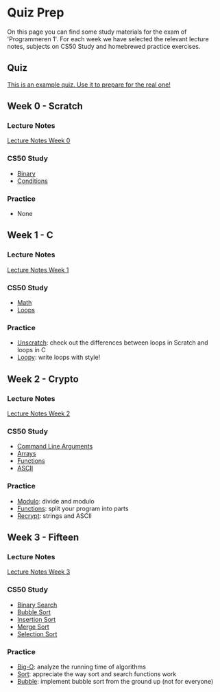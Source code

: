 # Quiz Prep

On this page you can find some study materials for the exam of 'Programmeren 1'. For each week we have selected the relevant lecture notes, subjects on CS50 Study and homebrewed practice exercises.

## Quiz

[This is an example quiz. Use it to prepare for the real one!](quiz1.pdf)

## Week 0 - Scratch

### Lecture Notes

[Lecture Notes Week 0](https://cs50x.mprog.nl/lectures/week-0#_this_is_cs50)

### CS50 Study

- [Binary](https://study.cs50.net/binary)
- [Conditions](https://study.cs50.net/conditions)

### Practice

- None

## Week 1 - C

### Lecture Notes

[Lecture Notes Week 1](https://cs50x.mprog.nl/lectures/week-1#_scratch_vs_c)

### CS50 Study

- [Math](https://study.cs50.net/math)
- [Loops](https://study.cs50.net/loops)

### Practice

- [Unscratch](/practice/unscratch): check out the differences between loops in Scratch and loops in C
- [Loopy](/practice/loopy): write loops with style!

## Week 2 - Crypto

### Lecture Notes

[Lecture Notes Week 2](https://cs50x.mprog.nl/lectures/week-2#_last_time)

### CS50 Study

- [Command Line Arguments](https://study.cs50.net/argv)
- [Arrays](https://study.cs50.net/arrays)
- [Functions](https://study.cs50.net/functions)
- [ASCII](https://study.cs50.net/ascii)

### Practice

- [Modulo](/practice/modulo): divide and modulo
- [Functions](/practice/functions): split your program into parts
- [Recrypt](/practice/recrypt): strings and ASCII

## Week 3 - Fifteen

### Lecture Notes

[Lecture Notes Week 3](https://cs50x.mprog.nl/lectures/week-3#_last_time)

### CS50 Study

- [Binary Search](https://study.cs50.net/binary_search)
- [Bubble Sort](https://study.cs50.net/bubble_sort)
- [Insertion Sort](https://study.cs50.net/insertion_sort)
- [Merge Sort](https://study.cs50.net/merge_sort)
- [Selection Sort](https://study.cs50.net/selection_sort)

### Practice

- [Big-O](/practice/big-o): analyze the running time of algorithms
- [Sort](/practice/sort): appreciate the way sort and search functions work
- [Bubble](/practice/bubble): implement bubble sort from the ground up (not for everyone)


